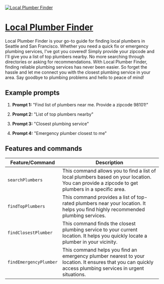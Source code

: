 [![Local Plumber Finder](https://files.oaiusercontent.com/file-wiXtjgOJ9Ae0Fro3ICBMOj0j?se=2123-10-16T22%3A32%3A14Z&sp=r&sv=2021-08-06&sr=b&rscc=max-age%3D31536000%2C%20immutable&rscd=attachment%3B%20filename%3Dd3da9daf-0ea9-445b-ad94-20c8696e50eb.png&sig=lFPyRyLjgI7ZMcQGypGcbXegFr2tZB2jPhOAMk1o6oc%3D)](https://chat.openai.com/g/g-HNJsWZHbN-local-plumber-finder)

# [Local Plumber Finder](https://chat.openai.com/g/g-HNJsWZHbN-local-plumber-finder)

Local Plumber Finder is your go-to guide for finding local plumbers in Seattle and San Francisco. Whether you need a quick fix or emergency plumbing services, I've got you covered! Simply provide your zipcode and I'll give you a list of top plumbers nearby. No more searching through directories or asking for recommendations. With Local Plumber Finder, finding reliable plumbing services has never been easier. So forget the hassle and let me connect you with the closest plumbing service in your area. Say goodbye to plumbing problems and hello to peace of mind!

## Example prompts

1. **Prompt 1:** "Find list of plumbers near me. Provide a zipcode 98101!"

2. **Prompt 2:** "List of top plumbers nearby"

3. **Prompt 3:** "Closest plumbing service"

4. **Prompt 4:** "Emergency plumber closest to me"


## Features and commands

| Feature/Command | Description |
| --- | --- |
| `searchPlumbers` | This command allows you to find a list of local plumbers based on your location. You can provide a zipcode to get plumbers in a specific area. |
| `findTopPlumbers` | This command provides a list of top-rated plumbers near your location. It helps you find highly recommended plumbing services. |
| `findClosestPlumber` | This command finds the closest plumbing service to your current location. It helps you quickly locate a plumber in your vicinity. |
| `findEmergencyPlumber` | This command helps you find an emergency plumber nearest to your location. It ensures that you can quickly access plumbing services in urgent situations. |